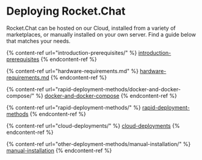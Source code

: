# Deploying Rocket.Chat

Rocket.Chat can be hosted on our Cloud, installed from a variety of marketplaces, or manually installed on your own server. Find a guide below that matches your needs.

{% content-ref url="introduction-prerequisites/" %}
[introduction-prerequisites](introduction-prerequisites/)
{% endcontent-ref %}

{% content-ref url="hardware-requirements.md" %}
[hardware-requirements.md](hardware-requirements.md)
{% endcontent-ref %}

{% content-ref url="rapid-deployment-methods/docker-and-docker-compose/" %}
[docker-and-docker-compose](rapid-deployment-methods/docker-and-docker-compose/)
{% endcontent-ref %}

{% content-ref url="rapid-deployment-methods/" %}
[rapid-deployment-methods](rapid-deployment-methods/)
{% endcontent-ref %}

{% content-ref url="cloud-deployments/" %}
[cloud-deployments](cloud-deployments/)
{% endcontent-ref %}

{% content-ref url="other-deployment-methods/manual-installation/" %}
[manual-installation](other-deployment-methods/manual-installation/)
{% endcontent-ref %}

